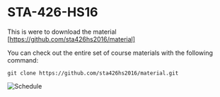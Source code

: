 # STA-426-HS16

This is were to download the material
[https://github.com/sta426hs2016/material]

You can check out the entire set of course materials with the following command:
```
git clone https://github.com/sta426hs2016/material.git
```
![Schedule](/images/Schedule.png)
